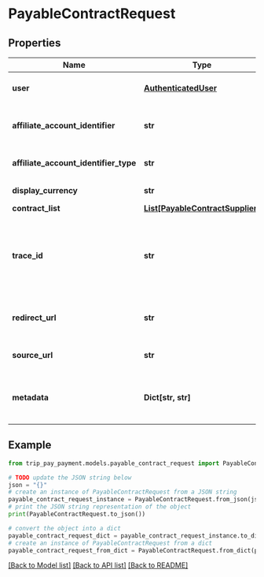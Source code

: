 # PayableContractRequest


## Properties

Name | Type | Description | Notes
------------ | ------------- | ------------- | -------------
**user** | [**AuthenticatedUser**](AuthenticatedUser.md) | The user making the booking | 
**affiliate_account_identifier** | **str** | affiliate account making the request | 
**affiliate_account_identifier_type** | **str** | Type of identifier this is | 
**display_currency** | **str** | The desired quote | [default to 'USD']
**contract_list** | [**List[PayableContractSupplier]**](PayableContractSupplier.md) |  | 
**trace_id** | **str** | Integrator can choose to include a unique identifier to help identify the collection of bookings | [optional] 
**redirect_url** | **str** | Where to redirect to after booking [in-]complete | 
**source_url** | **str** | Where the booking originate from | 
**metadata** | **Dict[str, str]** | Place to add more data related to the booking contract. | [optional] 

## Example

```python
from trip_pay_payment.models.payable_contract_request import PayableContractRequest

# TODO update the JSON string below
json = "{}"
# create an instance of PayableContractRequest from a JSON string
payable_contract_request_instance = PayableContractRequest.from_json(json)
# print the JSON string representation of the object
print(PayableContractRequest.to_json())

# convert the object into a dict
payable_contract_request_dict = payable_contract_request_instance.to_dict()
# create an instance of PayableContractRequest from a dict
payable_contract_request_from_dict = PayableContractRequest.from_dict(payable_contract_request_dict)
```
[[Back to Model list]](../README.md#documentation-for-models) [[Back to API list]](../README.md#documentation-for-api-endpoints) [[Back to README]](../README.md)


